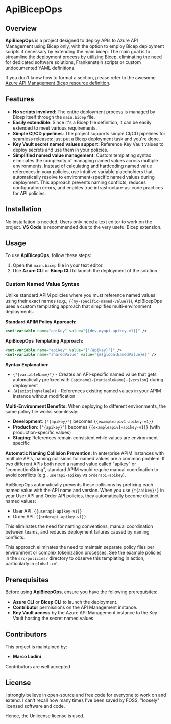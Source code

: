 # ApiBicepOps

## Overview
**ApiBicepOps** is a project designed to deploy APIs to Azure API Management using Bicep only, with the option to employ Bicep deployment scripts if necessary by extending the main bicep. The main goal is to streamline the deployment process by utilizing Bicep, eliminating the need for dedicated software solutions, Frankenstein scripts or custom undocumented YAML definitions.

If you don't know how to format a section, please refer to the awesome [Azure API Management Bicep resource definition](https://learn.microsoft.com/en-us/azure/templates/microsoft.apimanagement/service?pivots=deployment-language-bicep).

## Features
- **No scripts involved**: The entire deployment process is managed by Bicep itself through the `main.bicep` file.
- **Easily extendible**: Since it's a Bicep file definition, it can be easily extended to meet various requirements.
- **Simple CI/CD pipelines**: The project supports simple CI/CD pipelines for seamless releases: just put a Bicep deployment task and you're done.
- **Key Vault secret named values support**: Reference Key Vault values to deploy secrets and use them in your policies.
- **Simplified named value management**: Custom templating syntax eliminates the complexity of managing named values across multiple environments. Instead of calculating and hardcoding named value references in your policies, use intuitive variable placeholders that automatically resolve to environment-specific named values during deployment. This approach prevents naming conflicts, reduces configuration errors, and enables true infrastructure-as-code practices for API policies.

## Installation
No installation is needed. Users only need a text editor to work on the project. **VS Code** is recommended due to the very useful Bicep extension.

## Usage
To use **ApiBicepOps**, follow these steps:
1. Open the `main.bicep` file in your text editor.
2. Use **Azure CLI** or **Bicep CLI** to launch the deployment of the solution.

### Custom Named Value Syntax
Unlike standard APIM policies where you must reference named values using their exact names (e.g., `{{my-specific-named-value}}`), ApiBicepOps uses a custom templating approach that simplifies multi-environment deployments.

**Standard APIM Policy Approach:**
```xml
<set-variable name="apiKey" value="{{dev-myapi-apikey-v1}}" />
```

**ApiBicepOps Templating Approach:**
```xml
<set-variable name="apiKey" value="{°{apikey}°}" />
<set-variable name="sharedValue" value="{#{globalNamedValue}#}" />
```

**Syntax Explanation:**
- `{°{variableName}°}` - Creates an API-specific named value that gets automatically prefixed with `{apiname}-{variableName}-{version}` during deployment
- `{#{existingValue}#}` - References existing named values in your APIM instance without modification

**Multi-Environment Benefits:**
When deploying to different environments, the same policy file works seamlessly:
- **Development**: `{°{apikey}°}` becomes `{{exampleapiv1-apikey-v1}}`
- **Production**: `{°{apikey}°}` becomes `{{exampleapiv1-apikey-v1}}` (with production-specific values)
- **Staging**: References remain consistent while values are environment-specific

**Automatic Naming Collision Prevention:**
In enterprise APIM instances with multiple APIs, naming collisions for named values are a common problem. If two different APIs both need a named value called "apikey" or "connectionString", standard APIM would require manual coordination to avoid conflicts (e.g., `userapi-apikey` vs `orderapi-apikey`). 

ApiBicepOps automatically prevents these collisions by prefixing each named value with the API name and version. When you use `{°{apikey}°}` in your User API and Order API policies, they automatically become distinct named values:
- User API: `{{userapi-apikey-v1}}`
- Order API: `{{orderapi-apikey-v1}}`

This eliminates the need for naming conventions, manual coordination between teams, and reduces deployment failures caused by naming conflicts.

This approach eliminates the need to maintain separate policy files per environment or complex tokenization processes. See the example policies in the `src/policies/` directory to observe this templating in action, particularly in `global.xml`.

## Prerequisites
Before using **ApiBicepOps**, ensure you have the following prerequisites:
- **Azure CLI** or **Bicep CLI** to launch the deployment.
- **Contributor** permissions on the API Management instance.
- **Key Vault access** by the Azure API Management instance to the Key Vault hosting the secret named values. 

## Contributors
This project is maintained by:
- **Marco Lodini**

Contributors are well accepted

## License
I strongly believe in open-source and free code for everyone to work on and extend. I can't recall how many times I've been saved by FOSS, "loosely" licensed software and code.

Hence, the Unlicense license is used.